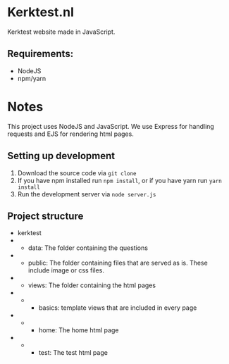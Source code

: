 # Kerktest.nl

Kerktest website made in JavaScript.

## Requirements:
* NodeJS
* npm/yarn

# Notes
This project uses NodeJS and JavaScript. We use Express for handling requests and EJS for rendering html pages.

## Setting up development
1. Download the source code via ```git clone```
2. If you have npm installed run ```npm install```, or if you have yarn run ```yarn install```
3. Run the development server via ```node server.js```

## Project structure
- kerktest
- - data: The folder containing the questions
- - public: The folder containing files that are served as is. These include image or css files.
- - views: The folder containing the html pages
- - - basics: template views that are included in every page
- - - home: The home html page
- - - test: The test html page